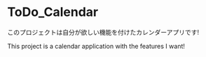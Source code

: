 # ToDo_Calendar
このプロジェクトは自分が欲しい機能を付けたカレンダーアプリです!

This project is a calendar application with the features I want!
